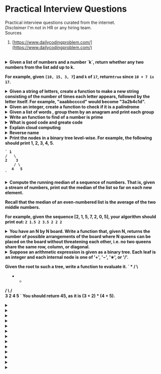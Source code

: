 # Practical Interview Questions

Practical interview questions curated from the internet.<br>
*Disclaimer* I'm not in HR or any hiring team. <br>
Sources
1. [https://www.dailycodingproblem.com/](https://www.dailycodingproblem.com/)


<br>

<details><summary><b>Given a list of numbers and a number `k`, return whether any two numbers from the list add up to k.

For example, given `[10, 15, 3, 7`] and `k` of `17`, return`true` since `10 + 7 is 17`. </b></summary>
  
</details>

<details><summary><b>Given a string of letters, create a function to make a new string consisting of the number of times each letter appears, followed by the letter itself. For example, "aaabbccccd" would become "3a2b4c1d".  </b></summary>
  
</details>



<details><summary><b>Given an integer, create a function to check if it is a palindrome    </b></summary>
  
</details>



<details><summary><b>Given a list of words , group them by an anagram and print each group </b></summary>
  
</details>


<details><summary><b> Write an function to find of a number is prime</b></summary>
  
</details>


<details><summary><b> What is good code and greate code </b></summary>
  
</details>


<details><summary><b> Explain cloud computing </b></summary>
  
</details>


<details><summary><b> Reverse name</b></summary>

> `def reverse(s): 
  str = "" 
  for i in s: 
    str = i + str
  return str `
  
</details>


<details><summary><b>Print the nodes in a binary tree level-wise. For example, the following should print 1, 2, 3, 4, 5. 

	` 1
	/   \
	2    3
	    / \
	   4   5
	`

</b></summary>

  
</details>


<details><summary><b> Compute the running median of a sequence of numbers. That is, given a stream of numbers, print out the median of the list so far on each new element.

Recall that the median of an even-numbered list is the average of the two middle numbers.

For example, given the sequence [2, 1, 5, 7, 2, 0, 5], your algorithm should print out: 
`
2
1.5
2
3.5
2
2
2
`

</b></summary>

</details>


<details><summary><b> You have an N by N board. Write a function that, given N, returns the number of possible arrangements of the board where N queens can be placed on the board without threatening each other, i.e. no two queens share the same row, column, or diagonal. </b></summary>
  
</details>



<details><summary><b> Suppose an arithmetic expression is given as a binary tree. Each leaf is an integer and each internal node is one of '+', '−', '∗', or '/'.

Given the root to such a tree, write a function to evaluate it. 
`   *
   / \
  +    +
 / \  / \
3  2  4  5
`
You should return 45, as it is (3 + 2) * (4 + 5).
</b></summary>
  
</details>


<details><summary><b> </b></summary>
  
</details>


<details><summary><b> </b></summary>
  
</details>



<details><summary><b> </b></summary>
  
</details>


<details><summary><b> </b></summary>
  
</details>


<details><summary><b> </b></summary>
  
</details>



<details><summary><b> </b></summary>
  
</details>

<details><summary><b> </b></summary>
  
</details>


<details><summary><b> </b></summary>
  
</details>


<details><summary><b> </b></summary>
  
</details>


<details><summary><b> </b></summary>
  
</details>


<details><summary><b> </b></summary>
  
</details>


<details><summary><b> </b></summary>
  
</details>

<details><summary><b> </b></summary>
  
</details>
